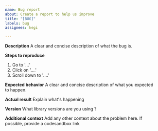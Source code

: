 ```yaml
---
name: Bug report
about: Create a report to help us improve
title: "[BUG]"
labels: bug
assignees: kegi

---
```


**Description**
A clear and concise description of what the bug is.

**Steps to reproduce**
1. Go to '...'
2. Click on '....'
3. Scroll down to '....'

**Expected behavior**
A clear and concise description of what you expected to happen.

**Actual result**
Explain what's happening

**Version**
What library versions are you using ?

**Additional context**
Add any other context about the problem here. If possible, provide a codesandbox link
